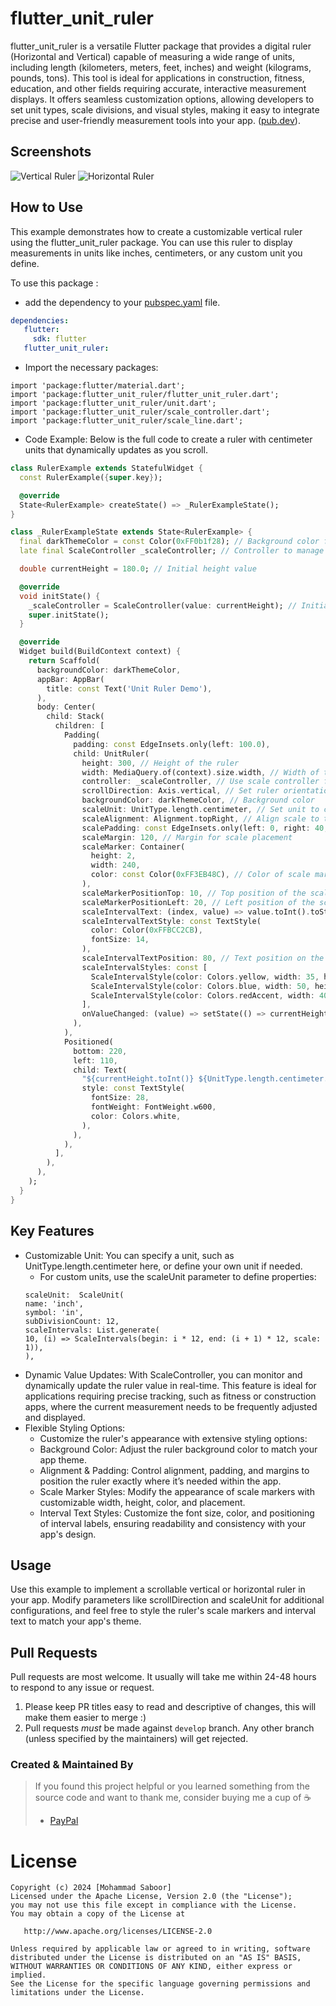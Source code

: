 # flutter_unit_ruler

flutter_unit_ruler is a versatile Flutter package that provides a digital ruler (Horizontal and Vertical) capable of measuring a wide range of units, including length (kilometers, meters, feet, inches) and weight (kilograms, pounds, tons). This tool is ideal for applications in construction, fitness, education, and other fields requiring accurate, interactive measurement displays. It offers seamless customization options, allowing developers to set unit types, scale divisions, and visual styles, making it easy to integrate precise and user-friendly measurement tools into your app.
([pub.dev](https://pub.dev/packages/flutter_unit_ruler)).
## Screenshots

![Vertical Ruler](./v_ruler.gif) ![Horizontal Ruler](./h_ruler.gif)

[//]: # (<img src="https://github.com/smsaboor/flutter_unit_ruler/blob/master/h_ruler.gif?raw=true"  height="500em" />)

## How to Use

This example demonstrates how to create a customizable vertical ruler using the flutter_unit_ruler package. You can use this ruler to display measurements in units like inches, centimeters, or any custom unit you define.

To use this package :

- add the dependency to your [pubspec.yaml](https://github.com/smsaboor/flutter_unit_ruler/blob/main/pubspec.yaml) file.

 ```yaml
 dependencies:
    flutter:
      sdk: flutter
    flutter_unit_ruler:
```


- Import the necessary packages:

```packges
import 'package:flutter/material.dart';
import 'package:flutter_unit_ruler/flutter_unit_ruler.dart';
import 'package:flutter_unit_ruler/unit.dart';
import 'package:flutter_unit_ruler/scale_controller.dart';
import 'package:flutter_unit_ruler/scale_line.dart';
```

- Code Example:
Below is the full code to create a ruler with centimeter units that dynamically updates as you scroll.

```dart
class RulerExample extends StatefulWidget {
  const RulerExample({super.key});

  @override
  State<RulerExample> createState() => _RulerExampleState();
}

class _RulerExampleState extends State<RulerExample> {
  final darkThemeColor = const Color(0xFF0b1f28); // Background color for the ruler
  late final ScaleController _scaleController; // Controller to manage the current value

  double currentHeight = 180.0; // Initial height value

  @override
  void initState() {
    _scaleController = ScaleController(value: currentHeight); // Initialize the controller
    super.initState();
  }

  @override
  Widget build(BuildContext context) {
    return Scaffold(
      backgroundColor: darkThemeColor,
      appBar: AppBar(
        title: const Text('Unit Ruler Demo'),
      ),
      body: Center(
        child: Stack(
          children: [
            Padding(
              padding: const EdgeInsets.only(left: 100.0),
              child: UnitRuler(
                height: 300, // Height of the ruler
                width: MediaQuery.of(context).size.width, // Width of the ruler
                controller: _scaleController, // Use scale controller for dynamic updates
                scrollDirection: Axis.vertical, // Set ruler orientation to vertical
                backgroundColor: darkThemeColor, // Background color
                scaleUnit: UnitType.length.centimeter, // Set unit to centimeters
                scaleAlignment: Alignment.topRight, // Align scale to the top-right
                scalePadding: const EdgeInsets.only(left: 0, right: 40, top: 10), // Padding for the scale
                scaleMargin: 120, // Margin for scale placement
                scaleMarker: Container(
                  height: 2,
                  width: 240,
                  color: const Color(0xFF3EB48C), // Color of scale marker
                ),
                scaleMarkerPositionTop: 10, // Top position of the scale marker
                scaleMarkerPositionLeft: 20, // Left position of the scale marker
                scaleIntervalText: (index, value) => value.toInt().toString(), // Format interval text
                scaleIntervalTextStyle: const TextStyle(
                  color: Color(0xFFBCC2CB),
                  fontSize: 14,
                ),
                scaleIntervalTextPosition: 80, // Text position on the scale
                scaleIntervalStyles: const [
                  ScaleIntervalStyle(color: Colors.yellow, width: 35, height: 2, scale: -1),
                  ScaleIntervalStyle(color: Colors.blue, width: 50, height: 2.5, scale: 0),
                  ScaleIntervalStyle(color: Colors.redAccent, width: 40, height: 2, scale: 5),
                ],
                onValueChanged: (value) => setState(() => currentHeight = value.toDouble()), // Update height value
              ),
            ),
            Positioned(
              bottom: 220,
              left: 110,
              child: Text(
                "${currentHeight.toInt()} ${UnitType.length.centimeter.symbol}",  // Display current height in centimeters
                style: const TextStyle(
                  fontSize: 28,
                  fontWeight: FontWeight.w600,
                  color: Colors.white,
                ),
              ),
            ),
          ],
        ),
      ),
    );
  }
}
```

## Key Features
- Customizable Unit: You can specify a unit, such as UnitType.length.centimeter here, or define your own unit if needed.
  - For custom units, use the scaleUnit parameter to define properties:
  ```code
  scaleUnit:  ScaleUnit(
  name: 'inch',
  symbol: 'in',
  subDivisionCount: 12,
  scaleIntervals: List.generate(
  10, (i) => ScaleIntervals(begin: i * 12, end: (i + 1) * 12, scale: 1)),
  ),
  ```
- Dynamic Value Updates: With ScaleController, you can monitor and dynamically update the ruler value in real-time. This feature is ideal for applications requiring precise tracking, such as fitness or construction apps, where the current measurement needs to be frequently adjusted and displayed.
- Flexible Styling Options:
  - Customize the ruler's appearance with extensive styling options:
  - Background Color: Adjust the ruler background color to match your app theme.
  - Alignment & Padding: Control alignment, padding, and margins to position the ruler exactly where it’s needed within the app.
  - Scale Marker Styles: Modify the appearance of scale markers with customizable width, height, color, and placement.
  - Interval Text Styles: Customize the font size, color, and positioning of interval labels, ensuring readability and consistency with your app's design.


## Usage
Use this example to implement a scrollable vertical or horizontal ruler in your app. Modify parameters like scrollDirection and scaleUnit for additional configurations, and feel free to style the ruler's scale markers and interval text to match your app's theme.


## Pull Requests

Pull requests are most welcome. It usually will take me within 24-48 hours to respond to any issue or request.

1.  Please keep PR titles easy to read and descriptive of changes, this will make them easier to merge :)
2.  Pull requests _must_ be made against `develop` branch. Any other branch (unless specified by the maintainers) will get rejected.

### Created & Maintained By
> If you found this project helpful or you learned something from the source code and want to thank me, consider buying me a cup of :coffee:
>
> * [PayPal](https://paypal.me/mdsaboor)

# License

    Copyright (c) 2024 [Mohammad Saboor]
    Licensed under the Apache License, Version 2.0 (the "License");
    you may not use this file except in compliance with the License.
    You may obtain a copy of the License at

       http://www.apache.org/licenses/LICENSE-2.0

    Unless required by applicable law or agreed to in writing, software
    distributed under the License is distributed on an "AS IS" BASIS,
    WITHOUT WARRANTIES OR CONDITIONS OF ANY KIND, either express or implied.
    See the License for the specific language governing permissions and
    limitations under the License.